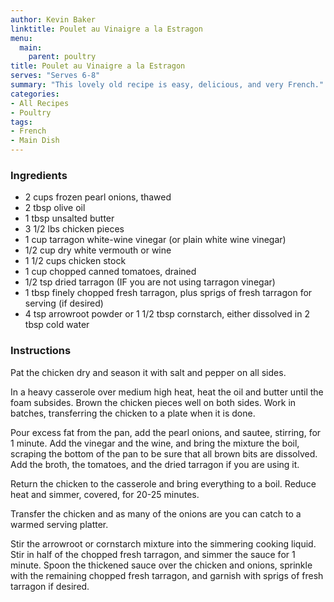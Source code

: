 ```yaml
---
author: Kevin Baker
linktitle: Poulet au Vinaigre a la Estragon
menu:
  main:
    parent: poultry
title: Poulet au Vinaigre a la Estragon
serves: "Serves 6-8"
summary: "This lovely old recipe is easy, delicious, and very French."
categories:
- All Recipes
- Poultry
tags:
- French
- Main Dish
---
```

### Ingredients

<div class="ingredient-list">

* 2 cups frozen pearl onions, thawed  
* 2 tbsp olive oil  
* 1 tbsp unsalted butter   
* 3 1/2 lbs chicken pieces  
* 1 cup tarragon white-wine vinegar (or plain white wine vinegar)  
* 1/2 cup dry white vermouth or wine  
* 1 1/2 cups chicken stock  
* 1 cup chopped canned tomatoes, drained  
* 1/2 tsp dried tarragon (IF you are not using tarragon vinegar)  
* 1 tbsp finely chopped fresh tarragon, plus sprigs of fresh tarragon for serving (if desired)  
* 4 tsp arrowroot powder or 1 1/2 tbsp cornstarch, either dissolved in 2 tbsp cold water  

</div>

### Instructions

Pat the chicken dry and season it with salt and pepper on all sides.

In a heavy casserole over medium high heat, heat the oil and butter until the foam subsides. Brown the chicken pieces well on both sides. Work in batches, transferring the chicken to a plate when it is done.

Pour excess fat from the pan, add the pearl onions, and sautee, stirring, for 1 minute. Add the vinegar and the wine, and bring the mixture the boil, scraping the bottom of the pan to be sure that all brown bits are dissolved. Add the broth, the tomatoes, and the dried tarragon if you are using it. 

Return the chicken to the casserole and bring everything to a boil. Reduce heat and simmer, covered, for 20-25 minutes.

Transfer the chicken and as many of the onions are you can catch to a warmed serving platter. 

Stir the arrowroot or cornstarch mixture into the simmering cooking liquid. Stir in half of the chopped fresh tarragon, and simmer the sauce for 1 minute. Spoon the thickened sauce over the chicken and onions, sprinkle with the remaining chopped fresh tarragon, and garnish with sprigs of fresh tarragon if desired.